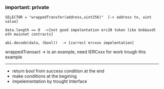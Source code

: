  ### important: private
 ```
 SELECTOR = "wrappedTransfer(address,uint256)"  [-> address to, uint value]
 ```
 ```
 data.length == 0  ->[not good impelentation erc20 token like bnb&usdt eth mainnet contracts]
 ```
 ```
 abi.decode(data, (bool))  -> [currect ercxxx impelentation]
 ```
 wrappedTransact  -> is an example, need IERCxxx for work trough this example
 
 ---
 
 - return bool from success condition at the end
 - make conditions at the begining
 - impelementation by trought Interface
